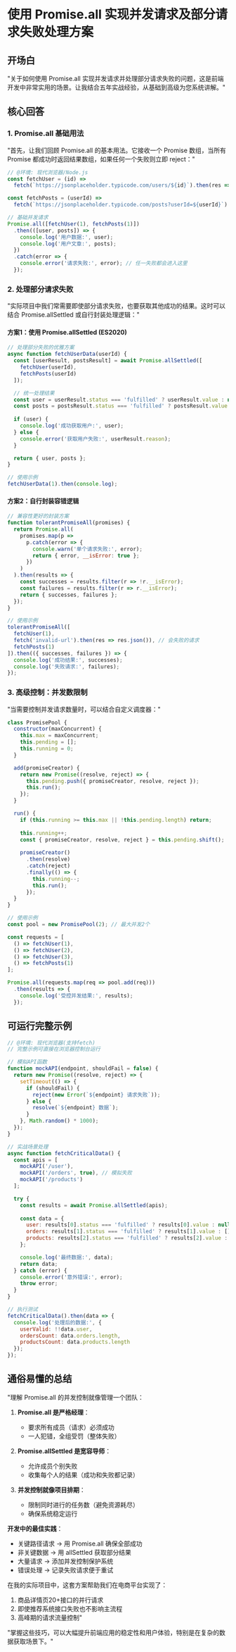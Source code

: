# 使用 Promise.all 实现并发请求及部分请求失败处理方案

## 开场白

"关于如何使用 Promise.all 实现并发请求并处理部分请求失败的问题，这是前端开发中非常实用的场景。让我结合五年实战经验，从基础到高级为您系统讲解。"

## 核心回答

### 1. Promise.all 基础用法

"首先，让我们回顾 Promise.all 的基本用法。它接收一个 Promise 数组，当所有 Promise 都成功时返回结果数组，如果任何一个失败则立即 reject："

```javascript
// @环境: 现代浏览器/Node.js
const fetchUser = (id) => 
  fetch(`https://jsonplaceholder.typicode.com/users/${id}`).then(res => res.json());

const fetchPosts = (userId) =>
  fetch(`https://jsonplaceholder.typicode.com/posts?userId=${userId}`).then(res => res.json());

// 基础并发请求
Promise.all([fetchUser(1), fetchPosts(1)])
  .then(([user, posts]) => {
    console.log('用户数据:', user);
    console.log('用户文章:', posts);
  })
  .catch(error => {
    console.error('请求失败:', error); // 任一失败都会进入这里
  });
```

### 2. 处理部分请求失败

"实际项目中我们常需要即使部分请求失败，也要获取其他成功的结果。这时可以结合 Promise.allSettled 或自行封装处理逻辑："

#### 方案1：使用 Promise.allSettled (ES2020)

```javascript
// 处理部分失败的优雅方案
async function fetchUserData(userId) {
  const [userResult, postsResult] = await Promise.allSettled([
    fetchUser(userId),
    fetchPosts(userId)
  ]);

  // 统一处理结果
  const user = userResult.status === 'fulfilled' ? userResult.value : null;
  const posts = postsResult.status === 'fulfilled' ? postsResult.value : [];
  
  if (user) {
    console.log('成功获取用户:', user);
  } else {
    console.error('获取用户失败:', userResult.reason);
  }

  return { user, posts };
}

// 使用示例
fetchUserData(1).then(console.log);
```

#### 方案2：自行封装容错逻辑

```javascript
// 兼容性更好的封装方案
function tolerantPromiseAll(promises) {
  return Promise.all(
    promises.map(p => 
      p.catch(error => {
        console.warn('单个请求失败:', error);
        return { error, __isError: true };
      })
    )
  ).then(results => {
    const successes = results.filter(r => !r.__isError);
    const failures = results.filter(r => r.__isError);
    return { successes, failures };
  });
}

// 使用示例
tolerantPromiseAll([
  fetchUser(1),
  fetch('invalid-url').then(res => res.json()), // 会失败的请求
  fetchPosts(1)
]).then(({ successes, failures }) => {
  console.log('成功结果:', successes);
  console.log('失败请求:', failures);
});
```

### 3. 高级控制：并发数限制

"当需要控制并发请求数量时，可以结合自定义调度器："

```javascript
class PromisePool {
  constructor(maxConcurrent) {
    this.max = maxConcurrent;
    this.pending = [];
    this.running = 0;
  }

  add(promiseCreator) {
    return new Promise((resolve, reject) => {
      this.pending.push({ promiseCreator, resolve, reject });
      this.run();
    });
  }

  run() {
    if (this.running >= this.max || !this.pending.length) return;
    
    this.running++;
    const { promiseCreator, resolve, reject } = this.pending.shift();
    
    promiseCreator()
      .then(resolve)
      .catch(reject)
      .finally(() => {
        this.running--;
        this.run();
      });
  }
}

// 使用示例
const pool = new PromisePool(2); // 最大并发2个

const requests = [
  () => fetchUser(1),
  () => fetchUser(2),
  () => fetchUser(3),
  () => fetchPosts(1)
];

Promise.all(requests.map(req => pool.add(req)))
  .then(results => {
    console.log('受控并发结果:', results);
  });
```

## 可运行完整示例

```javascript
// @环境: 现代浏览器(支持fetch)
// 完整示例可直接在浏览器控制台运行

// 模拟API函数
function mockAPI(endpoint, shouldFail = false) {
  return new Promise((resolve, reject) => {
    setTimeout(() => {
      if (shouldFail) {
        reject(new Error(`${endpoint} 请求失败`));
      } else {
        resolve(`${endpoint} 数据`);
      }
    }, Math.random() * 1000);
  });
}

// 实战场景处理
async function fetchCriticalData() {
  const apis = [
    mockAPI('/user'),
    mockAPI('/orders', true), // 模拟失败
    mockAPI('/products')
  ];

  try {
    const results = await Promise.allSettled(apis);
    
    const data = {
      user: results[0].status === 'fulfilled' ? results[0].value : null,
      orders: results[1].status === 'fulfilled' ? results[1].value : [],
      products: results[2].status === 'fulfilled' ? results[2].value : []
    };

    console.log('最终数据:', data);
    return data;
  } catch (error) {
    console.error('意外错误:', error);
    throw error;
  }
}

// 执行测试
fetchCriticalData().then(data => {
  console.log('处理后的数据:', {
    userValid: !!data.user,
    ordersCount: data.orders.length,
    productsCount: data.products.length
  });
});
```

## 通俗易懂的总结

"理解 Promise.all 的并发控制就像管理一个团队：

1. **Promise.all 是严格经理**：
   - 要求所有成员（请求）必须成功
   - 一人犯错，全组受罚（整体失败）

2. **Promise.allSettled 是宽容导师**：
   - 允许成员个别失败
   - 收集每个人的结果（成功和失败都记录）

3. **并发控制就像项目排期**：
   - 限制同时进行的任务数（避免资源耗尽）
   - 确保系统稳定运行

**开发中的最佳实践**：
- 关键路径请求 → 用 Promise.all 确保全部成功
- 非关键数据 → 用 allSettled 获取部分结果
- 大量请求 → 添加并发控制保护系统
- 错误处理 → 记录失败请求便于重试

在我的实际项目中，这套方案帮助我们在电商平台实现了：
1. 商品详情页20+接口的并行请求
2. 即使推荐系统接口失败也不影响主流程
3. 高峰期的请求流量控制"

"掌握这些技巧，可以大幅提升前端应用的稳定性和用户体验，特别是在复杂的数据获取场景下。"
